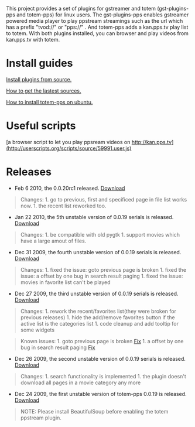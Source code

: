 This project provides a set of plugins for gstreamer and totem (gst-plugins-pps and totem-pps) for linux users.  The gst-plugins-pps enables gstreamer powered media player to play ppstream streamings such as the url which has a prefix "tvod://" or "pps://" . And totem-pps adds a kan.pps.tv play list to totem. With both plugins installed, you can browser and play videos from kan.pps.tv with totem.

# Install guides #
[Install plugins from source.](http://code.google.com/p/totem-pps/wiki/HowToInstall)

[How to get the lastest sources.](http://code.google.com/p/totem-pps/wiki/GetLastestDevelopmentSource)

[How to install totem-pps on ubuntu.](http://code.google.com/p/totem-pps/wiki/InstallGuideForUbuntu)

# Useful scripts #
[a browser script to let you play ppsream videos on http://kan.pps.tv](http://userscripts.org/scripts/source/59991.user.js)

# Releases #
  * Feb 6 2010, the 0.0.20rc1 released. [Download](http://totem-pps.googlecode.com/files/totem-pps-0.0.19.5.tar.gz)

> Changes:
    1. go to previous, first and specificed page in file list works now.
    1. the recent list reworked too.

  * Jan 22 2010, the 5th unstable version of 0.0.19 serials is released. [Download](http://totem-pps.googlecode.com/files/totem-pps-0.0.19.4.tar.gz)

> Changes:
    1. be compatible with old pygtk
    1. support movies which have a large amout of files.

  * Dec 31 2009, the fourth unstable version of 0.0.19 serials is released. [Download](http://totem-pps.googlecode.com/files/totem-pps-0.0.19.3.tar.gz)

> Changes:
    1. fixed the issue: goto previous page is broken
    1. fixed the issue: a offset by one bug in search result paging
    1. fixed the issue: movies in favorite list can't be played

  * Dec 27 2009, the third unstable version of 0.0.19 serials is released. [Download](http://totem-pps.googlecode.com/files/totem-pps-0.0.19.2.tar.gz)

> Changes:
    1. rework the recent/favorites list(they were broken for previous releases)
    1. hide the add/remove favorites button if the active list is the categories list
    1. code cleanup and add tooltip for some widgets

> Known issues:
    1. goto previous page is broken [Fix](http://cgit.freedesktop.org/~jinghua/totem-pps/patch/?id=96e973b1efd50fcec6e78e66f2baa19b9af30816)
    1. a offset by one bug in search result paging [Fix](http://cgit.freedesktop.org/~jinghua/totem-pps/patch/?id=41c845b3bfe9d8c10cf12ef2796b735d89ca7be7)

  * Dec 26 2009, the second unstable version of 0.0.19 serials is released. [Download](http://totem-pps.googlecode.com/files/totem-pps-0.0.19.1.tar.gz)

> Changes:
    1. search functionality is implemented
    1. the plugin doesn't download all pages in a movie category any more

  * Dec 24 2009, the first unstable version of totem-pps 0.0.19 is released. [Download](http://totem-pps.googlecode.com/files/totem-pps-0.0.19.tar.gz)

> NOTE: Please install BeautifulSoup before enabling the totem ppstream plugin.
